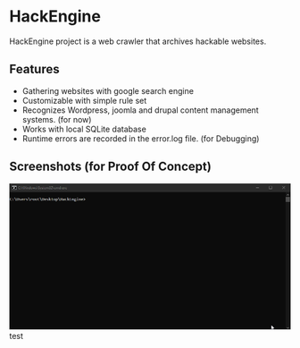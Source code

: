 # HackEngine
HackEngine project is a web crawler that archives hackable websites.

## Features
- Gathering websites with google search engine
- Customizable with simple rule set
- Recognizes Wordpress, joomla and drupal content management systems. (for now)
- Works with local SQLite database
- Runtime errors are recorded in the error.log file. (for Debugging)

## Screenshots (for Proof Of Concept)
![](https://raw.githubusercontent.com/sisyshell/HackEngine/master/images/HackEngine.gif)
test